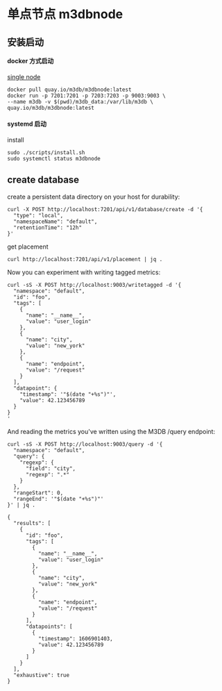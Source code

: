 # 单点节点 m3dbnode

## 安装启动

#### docker 方式启动
[single node](https://m3db.github.io/m3/how_to/single_node/)

```
docker pull quay.io/m3db/m3dbnode:latest
docker run -p 7201:7201 -p 7203:7203 -p 9003:9003 \
--name m3db -v $(pwd)/m3db_data:/var/lib/m3db \
quay.io/m3db/m3dbnode:latest
```

#### systemd 启动
install
```
sudo ./scripts/install.sh
sudo systemctl status m3dbnode
```

## create database
create a persistent data directory on your host for durability:
```
curl -X POST http://localhost:7201/api/v1/database/create -d '{
  "type": "local",
  "namespaceName": "default",
  "retentionTime": "12h"
}'
```

get placement
```
curl http://localhost:7201/api/v1/placement | jq .
```

Now you can experiment with writing tagged metrics:
```
curl -sS -X POST http://localhost:9003/writetagged -d '{
  "namespace": "default",
  "id": "foo",
  "tags": [
    {
      "name": "__name__",
      "value": "user_login"
    },
    {
      "name": "city",
      "value": "new_york"
    },
    {
      "name": "endpoint",
      "value": "/request"
    }
  ],
  "datapoint": {
    "timestamp": '"$(date "+%s")"',
    "value": 42.123456789
  }
}
'
```

And reading the metrics you've written using the M3DB /query endpoint:
```
curl -sS -X POST http://localhost:9003/query -d '{
  "namespace": "default",
  "query": {
    "regexp": {
      "field": "city",
      "regexp": ".*"
    }
  },
  "rangeStart": 0,
  "rangeEnd": '"$(date "+%s")"'
}' | jq .

{
  "results": [
    {
      "id": "foo",
      "tags": [
        {
          "name": "__name__",
          "value": "user_login"
        },
        {
          "name": "city",
          "value": "new_york"
        },
        {
          "name": "endpoint",
          "value": "/request"
        }
      ],
      "datapoints": [
        {
          "timestamp": 1606901403,
          "value": 42.123456789
        }
      ]
    }
  ],
  "exhaustive": true
}
```

